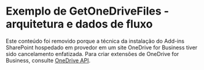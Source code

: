 
# Exemplo de GetOneDriveFiles - arquitetura e dados de fluxo

Este conteúdo foi removido porque a técnica da instalação do Add-ins SharePoint hospedado em provedor em um site OneDrive for Business tiver sido cancelamento enfatizada. Para criar extensões de OneDrive for Business, consulte  [OneDrive API](https://dev.onedrive.com/).
  
    
    

